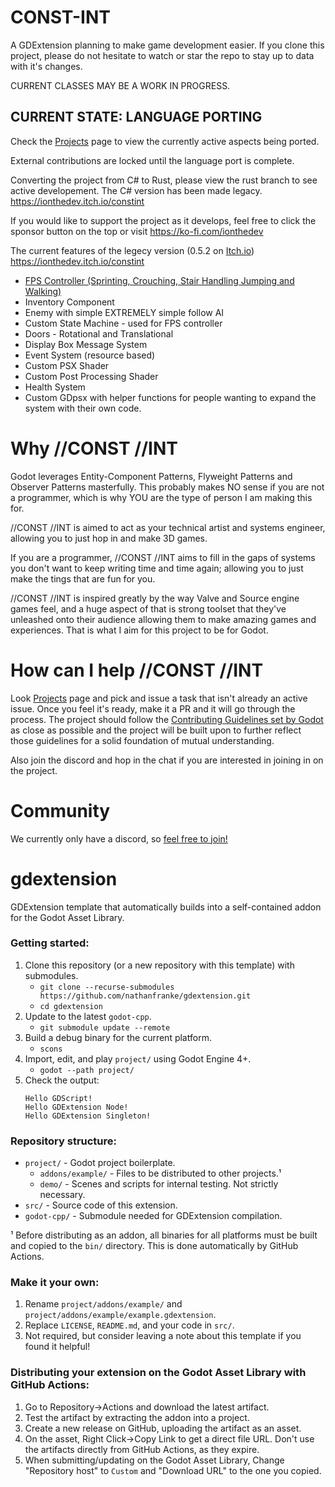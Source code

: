 # CONST-INT
A GDExtension planning to make game development easier. If you clone this project, please do not hesitate to watch or star the repo to stay up to data with it's changes.

CURRENT CLASSES MAY BE A WORK IN PROGRESS.

## CURRENT STATE: LANGUAGE PORTING
Check the [Projects](https://github.com/users/ionthedev/projects/2) page to view the currently active aspects being ported.

External contributions are locked until the language port is complete.

Converting the project from C# to Rust, please view the rust branch to see active developement. The C# version has been made legacy.
https://ionthedev.itch.io/constint

If you would like to support the project as it develops, feel free to click the sponsor button on the top or visit https://ko-fi.com/ionthedev

The current features of the legecy version (0.5.2 on [Itch.io]([url](https://ionthedev.itch.io/constint))) https://ionthedev.itch.io/constint


- [FPS Controller (Sprinting, Crouching, Stair Handling Jumping and Walking)](https://github.com/ionthedev/CONST-INT/issues/4)
- Inventory Component
- Enemy with simple EXTREMELY simple follow AI
- Custom State Machine - used for FPS controller
- Doors - Rotational and Translational
- Display Box Message System
- Event System (resource based)
- Custom PSX Shader
- Custom Post Processing Shader
- Health System
- Custom GDpsx with helper functions for people wanting to expand the system with their own code.

# Why //CONST //INT
Godot leverages Entity-Component Patterns, Flyweight Patterns and Observer Patterns masterfully. This probably makes NO sense if you are not a programmer, which is why YOU are the type of person I am making this for.

//CONST //INT is aimed to act as your technical artist and systems engineer, allowing you to just hop in and make 3D games.

If you are a programmer, //CONST //INT aims to fill in the gaps of systems you don't want to keep writing time and time again; allowing you to just make the tings that are fun for you.

//CONST //INT is inspired greatly by the way Valve and Source engine games feel, and a huge aspect of that is strong toolset that they've unleashed onto their audience allowing them to make amazing games and experiences.
That is what I aim for this project to be for Godot.

# How can I help //CONST //INT
Look [Projects](https://github.com/users/ionthedev/projects/2) page and pick and issue a task that isn't already an active issue. Once you feel it's ready, make it a PR and it will go through the process. The project should follow the [Contributing Guidelines set by Godot](https://docs.godotengine.org/en/stable/contributing/ways_to_contribute.html) as close as possible and the project will be built upon to further reflect those guidelines for a solid foundation of mutual understanding.

Also join the discord and hop in the chat if you are interested in joining in on the project.


# Community
We currently only have a discord, so [feel free to join! ](https://discord.com/servers/friendly-studios-745380942167670785)
# gdextension

GDExtension template that automatically builds into a self-contained addon for the Godot Asset Library.

### Getting started:
1. Clone this repository (or a new repository with this template) with submodules.
    - `git clone --recurse-submodules https://github.com/nathanfranke/gdextension.git`
    - `cd gdextension`
2. Update to the latest `godot-cpp`.
    - `git submodule update --remote`
2. Build a debug binary for the current platform.
    - `scons`
3. Import, edit, and play `project/` using Godot Engine 4+.
    - `godot --path project/`
4. Check the output:
   ```
   Hello GDScript!
   Hello GDExtension Node!
   Hello GDExtension Singleton!
   ```

### Repository structure:
- `project/` - Godot project boilerplate.
  - `addons/example/` - Files to be distributed to other projects.¹
  - `demo/` - Scenes and scripts for internal testing. Not strictly necessary.
- `src/` - Source code of this extension.
- `godot-cpp/` - Submodule needed for GDExtension compilation.

¹ Before distributing as an addon, all binaries for all platforms must be built and copied to the `bin/` directory. This is done automatically by GitHub Actions.

### Make it your own:
1. Rename `project/addons/example/` and `project/addons/example/example.gdextension`.
2. Replace `LICENSE`, `README.md`, and your code in `src/`.
3. Not required, but consider leaving a note about this template if you found it helpful!

### Distributing your extension on the Godot Asset Library with GitHub Actions:
1. Go to Repository→Actions and download the latest artifact.
2. Test the artifact by extracting the addon into a project.
3. Create a new release on GitHub, uploading the artifact as an asset.
4. On the asset, Right Click→Copy Link to get a direct file URL. Don't use the artifacts directly from GitHub Actions, as they expire.
5. When submitting/updating on the Godot Asset Library, Change "Repository host" to `Custom` and "Download URL" to the one you copied.
